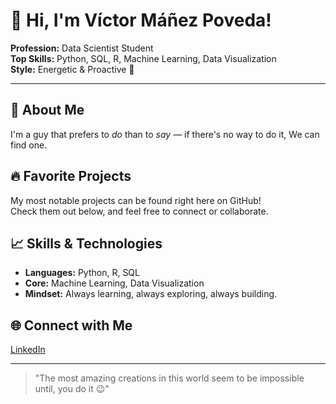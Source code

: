 # 👋 Hi, I'm Víctor Máñez Poveda!

**Profession:** Data Scientist Student  
**Top Skills:** Python, SQL, R, Machine Learning, Data Visualization  
**Style:** Energetic & Proactive 🚀

---

## 🌟 About Me

I'm a guy that prefers to *do* than to *say* — if there's no way to do it, We can find one.

## 🔥 Favorite Projects

My most notable projects can be found right here on GitHub!  
Check them out below, and feel free to connect or collaborate.

## 📈 Skills & Technologies

- **Languages:** Python, R, SQL  
- **Core:** Machine Learning, Data Visualization  
- **Mindset:** Always learning, always exploring, always building.

## 🌐 Connect with Me

[LinkedIn](https://www.linkedin.com/in/víctor-máñez-poveda-121516251)

---

> "The most amazing creations in this world seem to be impossible until, you do it 😉"
